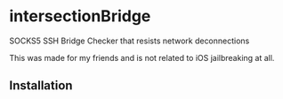 # intersectionBridge
SOCKS5 SSH Bridge Checker that resists network deconnections

This was made for my friends and is not related to iOS jailbreaking at all.

## Installation
